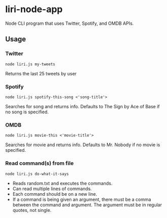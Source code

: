 # liri-node-app
Node CLI program that uses Twitter, Spotify, and OMDB APIs.

## Usage
### Twitter
`
node liri.js my-tweets
`

Returns the last 25 tweets by user
### Spotify
`
node liri.js spotify-this-song <'song-title'>
`

Searches for song and returns info. Defaults to The Sign by Ace of Base if no song is specified.
### OMDB
`
node liri.js movie-this <'movie-title'>
`

Searches for movie and returns info. Defaults to Mr. Nobody if no movie is specified.
### Read command(s) from file
`
node liri.js do-what-it-says
`

* Reads random.txt and executes the commands.
* Can read multiple lines of commands.
* Each command should be on a new line.
* If a command is being given an argument, there must be a comma between the command and argument. The argument must be in regular quotes, not single.

